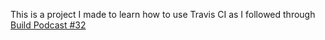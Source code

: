 This is a project I made to learn how to use Travis CI as I followed through [Build Podcast #32](https://github.com/sayanee/Build-Podcast/tree/master/032-travisci)
